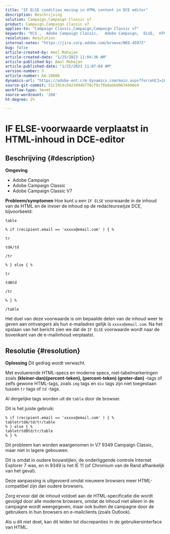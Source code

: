 ```yaml
---
title: "IF ELSE condition moving in HTML content in DCE editor"
description: Beschrijving
solution: Campaign,Campaign Classic v7
product: Campaign,Campaign Classic v7
applies-to: "Campaign Classic,Campaign,Campaign Classic v7"
keywords: "KCS ​, ​ Adobe Campaign Classic, ​ ​ Adobe Campaign, ​ ELSE, ​ HTML, IF DCE editor, probleemoplossing, V7 9349"
resolution: Resolution
internal-notes: "https://jira.corp.adobe.com/browse/NEO-45972"
bug: false
article-created-by: Amol Mahajan
article-created-date: "1/25/2023 11:04:36 AM"
article-published-by: Amol Mahajan
article-published-date: "1/25/2023 11:07:04 AM"
version-number: 5
article-number: KA-20006
dynamics-url: "https://adobe-ent.crm.dynamics.com/main.aspx?forceUCI=1&pagetype=entityrecord&etn=knowledgearticle&id=27a00d07-a09c-ed11-aad1-6045bd0061cb"
source-git-commit: 51c1914c9423494b770cf9cf6b0abbd9634490e4
workflow-type: tm+mt
source-wordcount: '268'
ht-degree: 2%

---
```


# IF ELSE-voorwaarde verplaatst in HTML-inhoud in DCE-editor

## Beschrijving {#description}


<b>Omgeving</b>

- Adobe Campaign
- Adobe Campaign Classic
- Adobe Campaign Classic V7


<b>Probleem/symptomen</b>
Hoe kunt u een `IF ELSE` voorwaarde in de inhoud van de HTML en de invoer de inhoud op de redacteurswijze DCE, bijvoorbeeld:


```
table

% if (recipient.email == 'xxxxx@email.com' ) { %

tr

tdA/td

/tr

% } else { %

tr

tdBtd

/tr

% } %

/table
```


Het doel van deze voorwaarde is om bepaalde delen van de inhoud weer te geven aan ontvangers als hun e-mailadres gelijk is `xxxxx@email.com`. Na het opslaan van het bericht zien we dat de `IF ELSE` voorwaarde wordt naar de bovenkant van de e-mailinhoud verplaatst.


## Resolutie {#resolution}


<b>Oplossing</b>
Dit gedrag wordt verwacht.

Met evoluerende HTML-specs en moderne specs, niet-tabelmarkeringen zoals <b>(kleiner-dan)(percent-teken), (percent-teken) (groter-dan) </b>-tags of zelfs gewone HTML-tags, zoals `img` tags en `div` tags zijn niet toegestaan tussen `tr` tags of `td` -tags.

Al dergelijke tags worden uit de `table` door de browser.

Dit is het juiste gebruik:


```
% if (recipient.email == 'xxxxx@email.com' ) { %
tabletrtdA/td/tr/table
% } else { %
tabletrtdBtd/tr/table
% } %
```


Dit probleem kan worden waargenomen in V7 9349 Campaign Classic, maar niet in lagere gebouwen.

Dit is omdat in oudere bouwstijlen, de onderliggende controle Internet Explorer 7 was, en in 9349 is het IE 11 (of Chromium van de Rand afhankelijk van het geval).

Deze aanpassing is uitgevoerd omdat nieuwere browsers meer HTML-compatibel zijn dan oudere browsers.

Zorg ervoor dat de inhoud voldoet aan de HTML-specificatie die wordt gevolgd door alle moderne browsers, omdat de inhoud niet alleen in de campagne wordt weergegeven, maar ook buiten de campagne door de gebruikers in hun browsers en e-mailclients (zoals Outlook).

Als u dit niet doet, kan dit leiden tot discrepanties in de gebruikersinterface van HTML.
